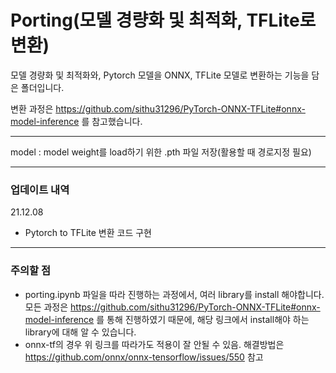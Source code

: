 # Porting(모델 경량화 및 최적화, TFLite로 변환)

모델 경량화 및 최적화와, Pytorch 모델을 ONNX, TFLite 모델로 변환하는 기능을 담은 폴더입니다.

변환 과정은 https://github.com/sithu31296/PyTorch-ONNX-TFLite#onnx-model-inference 를 참고했습니다.

---
model : model weight를 load하기 위한 .pth 파일 저장(활용할 때 경로지정 필요)

---
### 업데이트 내역
21.12.08
- Pytorch to TFLite 변환 코드 구현

---
### 주의할 점
- porting.ipynb 파일을 따라 진행하는 과정에서, 여러 library를 install 해야합니다. 모든 과정은 https://github.com/sithu31296/PyTorch-ONNX-TFLite#onnx-model-inference 를 통해 진행하였기 때문에, 해당 링크에서 install해야 하는 library에 대해 알 수 있습니다.
- onnx-tf의 경우 위 링크를 따라가도 적용이 잘 안될 수 있음. 해결방법은 https://github.com/onnx/onnx-tensorflow/issues/550 참고
